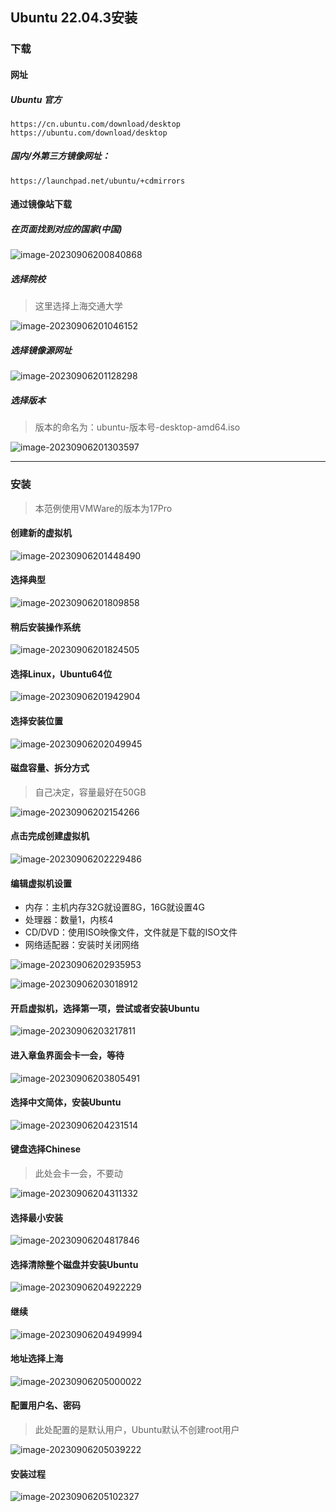 ## Ubuntu 22.04.3安装

### 下载

#### 网址

##### Ubuntu 官方

```http
https://cn.ubuntu.com/download/desktop
https://ubuntu.com/download/desktop
```



##### 国内/外第三方镜像网址：

```http
https://launchpad.net/ubuntu/+cdmirrors
```





#### 通过镜像站下载

##### 在页面找到对应的国家(中国)

![image-20230906200840868](https://typora-picture-zhao.oss-cn-beijing.aliyuncs.com/Typora/image-20230906200840868.png)



##### 选择院校

> 这里选择上海交通大学

![image-20230906201046152](https://typora-picture-zhao.oss-cn-beijing.aliyuncs.com/Typora/image-20230906201046152.png)



##### 选择镜像源网址

![image-20230906201128298](https://typora-picture-zhao.oss-cn-beijing.aliyuncs.com/Typora/image-20230906201128298.png)



##### 选择版本

> 版本的命名为：ubuntu-版本号-desktop-amd64.iso

![image-20230906201303597](https://typora-picture-zhao.oss-cn-beijing.aliyuncs.com/Typora/image-20230906201303597.png)



---



### 安装

> 本范例使用VMWare的版本为17Pro

#### 创建新的虚拟机

![image-20230906201448490](https://typora-picture-zhao.oss-cn-beijing.aliyuncs.com/Typora/image-20230906201448490.png)





#### 选择典型

![image-20230906201809858](https://typora-picture-zhao.oss-cn-beijing.aliyuncs.com/Typora/image-20230906201809858.png)





#### 稍后安装操作系统

![image-20230906201824505](https://typora-picture-zhao.oss-cn-beijing.aliyuncs.com/Typora/image-20230906201824505.png)





#### 选择Linux，Ubuntu64位

![image-20230906201942904](https://typora-picture-zhao.oss-cn-beijing.aliyuncs.com/Typora/image-20230906201942904.png)





#### 选择安装位置

![image-20230906202049945](https://typora-picture-zhao.oss-cn-beijing.aliyuncs.com/Typora/image-20230906202049945.png)





#### 磁盘容量、拆分方式

> 自己决定，容量最好在50GB

![image-20230906202154266](https://typora-picture-zhao.oss-cn-beijing.aliyuncs.com/Typora/image-20230906202154266.png)





#### 点击完成创建虚拟机

![image-20230906202229486](https://typora-picture-zhao.oss-cn-beijing.aliyuncs.com/Typora/image-20230906202229486.png)





#### 编辑虚拟机设置

- 内存：主机内存32G就设置8G，16G就设置4G
- 处理器：数量1，内核4
- CD/DVD：使用ISO映像文件，文件就是下载的ISO文件
- 网络适配器：安装时关闭网络

![image-20230906202935953](https://typora-picture-zhao.oss-cn-beijing.aliyuncs.com/Typora/image-20230906202935953.png)

![image-20230906203018912](https://typora-picture-zhao.oss-cn-beijing.aliyuncs.com/Typora/image-20230906203018912.png)





#### 开启虚拟机，选择第一项，尝试或者安装Ubuntu

![image-20230906203217811](https://typora-picture-zhao.oss-cn-beijing.aliyuncs.com/Typora/image-20230906203217811.png)





#### 进入章鱼界面会卡一会，等待

![image-20230906203805491](https://typora-picture-zhao.oss-cn-beijing.aliyuncs.com/Typora/image-20230906203805491.png)





#### 选择中文简体，安装Ubuntu

![image-20230906204231514](https://typora-picture-zhao.oss-cn-beijing.aliyuncs.com/Typora/image-20230906204231514.png)





#### 键盘选择Chinese

> 此处会卡一会，不要动

![image-20230906204311332](https://typora-picture-zhao.oss-cn-beijing.aliyuncs.com/Typora/image-20230906204311332.png)





#### 选择最小安装

![image-20230906204817846](https://typora-picture-zhao.oss-cn-beijing.aliyuncs.com/Typora/image-20230906204817846.png)





#### 选择清除整个磁盘并安装Ubuntu

![image-20230906204922229](https://typora-picture-zhao.oss-cn-beijing.aliyuncs.com/Typora/image-20230906204922229.png)





#### 继续

![image-20230906204949994](https://typora-picture-zhao.oss-cn-beijing.aliyuncs.com/Typora/image-20230906204949994.png)





#### 地址选择上海

![image-20230906205000022](https://typora-picture-zhao.oss-cn-beijing.aliyuncs.com/Typora/image-20230906205000022.png)





#### 配置用户名、密码

> 此处配置的是默认用户，Ubuntu默认不创建root用户

![image-20230906205039222](https://typora-picture-zhao.oss-cn-beijing.aliyuncs.com/Typora/image-20230906205039222.png)





#### 安装过程

![image-20230906205102327](https://typora-picture-zhao.oss-cn-beijing.aliyuncs.com/Typora/image-20230906205102327.png)